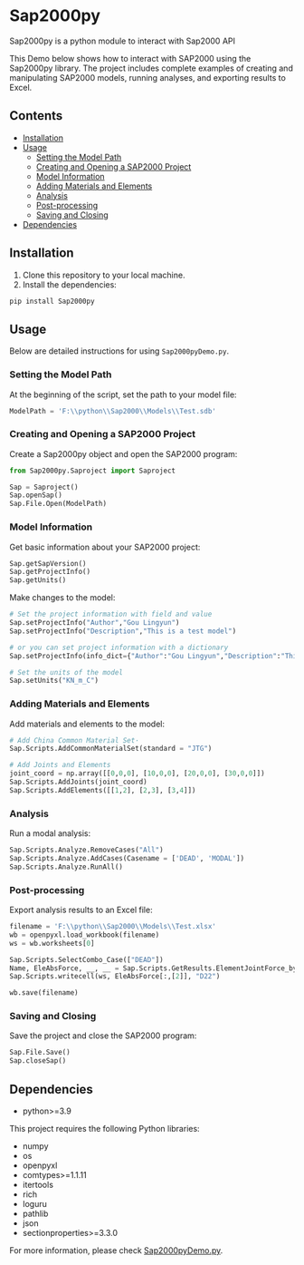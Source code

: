 # Sap2000py

Sap2000py is a python module to interact with Sap2000 API

This Demo below shows how to interact with SAP2000 using the Sap2000py library. The project includes complete examples of creating and manipulating SAP2000 models, running analyses, and exporting results to Excel.

## Contents

- [Installation](#installation)
- [Usage](#usage)
  - [Setting the Model Path](#setting-the-model-path)
  - [Creating and Opening a SAP2000 Project](#creating-and-opening-a-sap2000-project)
  - [Model Information](#model-information)
  - [Adding Materials and Elements](#adding-materials-and-elements)
  - [Analysis](#analysis)
  - [Post-processing](#post-processing)
  - [Saving and Closing](#saving-and-closing)
- [Dependencies](#dependencies)

## Installation

1. Clone this repository to your local machine.
2. Install the dependencies:

```bash
pip install Sap2000py
```

## Usage

Below are detailed instructions for using `Sap2000pyDemo.py`.

### Setting the Model Path

At the beginning of the script, set the path to your model file:

```python
ModelPath = 'F:\\python\\Sap2000\\Models\\Test.sdb'
```

### Creating and Opening a SAP2000 Project

Create a Sap2000py object and open the SAP2000 program:

```python
from Sap2000py.Saproject import Saproject

Sap = Saproject()
Sap.openSap()
Sap.File.Open(ModelPath)
```

### Model Information

Get basic information about your SAP2000 project:

```python
Sap.getSapVersion()
Sap.getProjectInfo()
Sap.getUnits()
```

Make changes to the model:
```python
# Set the project information with field and value
Sap.setProjectInfo("Author","Gou Lingyun")
Sap.setProjectInfo("Description","This is a test model")

# or you can set project information with a dictionary
Sap.setProjectInfo(info_dict={"Author":"Gou Lingyun","Description":"This is a test model"})

# Set the units of the model
Sap.setUnits("KN_m_C")
```

### Adding Materials and Elements

Add materials and elements to the model:

```python
# Add China Common Material Set·
Sap.Scripts.AddCommonMaterialSet(standard = "JTG")

# Add Joints and Elements
joint_coord = np.array([[0,0,0], [10,0,0], [20,0,0], [30,0,0]])
Sap.Scripts.AddJoints(joint_coord)
Sap.Scripts.AddElements([[1,2], [2,3], [3,4]])
```

### Analysis

Run a modal analysis:

```python
Sap.Scripts.Analyze.RemoveCases("All")
Sap.Scripts.Analyze.AddCases(Casename = ['DEAD', 'MODAL'])
Sap.Scripts.Analyze.RunAll()
```

### Post-processing

Export analysis results to an Excel file:

```python
filename = 'F:\\python\\Sap2000\\Models\\Test.xlsx'
wb = openpyxl.load_workbook(filename)
ws = wb.worksheets[0]

Sap.Scripts.SelectCombo_Case(["DEAD"])
Name, EleAbsForce, __, __ = Sap.Scripts.GetResults.ElementJointForce_by_Group("PierBottom")
Sap.Scripts.writecell(ws, EleAbsForce[:,[2]], "D22")

wb.save(filename)
```

### Saving and Closing

Save the project and close the SAP2000 program:

```python
Sap.File.Save()
Sap.closeSap()
```

## Dependencies

- python>=3.9

This project requires the following Python libraries:

- numpy
- os
- openpyxl
- comtypes>=1.1.11
- itertools
- rich
- loguru
- pathlib
- json
- sectionproperties>=3.3.0

For more information, please check [Sap2000pyDemo.py](./Sap2000pyDemo.py).

